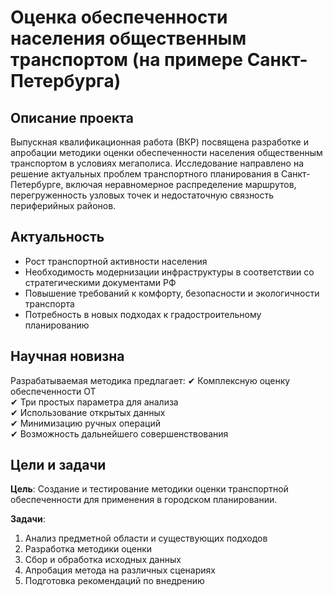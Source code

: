 # Оценка обеспеченности населения общественным транспортом (на примере Санкт-Петербурга)

## Описание проекта
Выпускная квалификационная работа (ВКР) посвящена разработке и апробации методики оценки обеспеченности населения общественным транспортом в условиях мегаполиса. Исследование направлено на решение актуальных проблем транспортного планирования в Санкт-Петербурге, включая неравномерное распределение маршрутов, перегруженность узловых точек и недостаточную связность периферийных районов.

## Актуальность
- Рост транспортной активности населения
- Необходимость модернизации инфраструктуры в соответствии со стратегическими документами РФ
- Повышение требований к комфорту, безопасности и экологичности транспорта
- Потребность в новых подходах к градостроительному планированию

## Научная новизна
Разрабатываемая методика предлагает:
✔ Комплексную оценку обеспеченности ОТ  
✔ Три простых параметра для анализа  
✔ Использование открытых данных  
✔ Минимизацию ручных операций  
✔ Возможность дальнейшего совершенствования  

## Цели и задачи
**Цель**: Создание и тестирование методики оценки транспортной обеспеченности для применения в городском планировании.

**Задачи**:
1. Анализ предметной области и существующих подходов
2. Разработка методики оценки
3. Сбор и обработка исходных данных
4. Апробация метода на различных сценариях
5. Подготовка рекомендаций по внедрению
